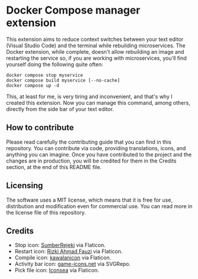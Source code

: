 # Docker Compose manager extension
This extension aims to reduce context switches between your text editor (Visual Studio Code) and the terminal while rebuilding microservices. The Docker extension, while complete, doesn't allow rebuilding an image and restarting the service so, if you are working with microservices, you'll find yourself doing the following quite often:

```
docker compose stop myservice
docker compose build myservice [--no-cache]
docker compose up -d
```

This, at least for me, is very tiring and inconvenient, and that's why I created this extension. Now you can manage this command, among others, directly from the side bar of your text editor.

## How to contribute
Please read carefully the contributing guide that you can find in this repository. You can contribute via code, providing translations, icons, and anything you can imagine. Once you have contributed to the project and the changes are in production, you will be credited for them in the Credits section, at the end of this README file.

## Licensing
The software uses a MIT license, which means that it is free for use, distribution and modification even for commercial use. You can read more in the license file of this repository.

## Credits
* Stop icon: [SumberRejeki](https://www.flaticon.com/free-icons/stop-button) via Flaticon.
* Restart icon: [Rizki Ahmad Fauzi](https://www.flaticon.com/free-icons/restart) via Flaticon.
* Compile icon: [kawalanicon](https://www.flaticon.com/free-icons/compile) via Flaticon.
* Activity bar icon: [game-icons.net](https://www.svgrepo.com/svg/323639/whale-tail) via SVGRepo.
* Pick file icon: [Iconsea](https://www.flaticon.com/free-icons/files-and-folders) via Flaticon.